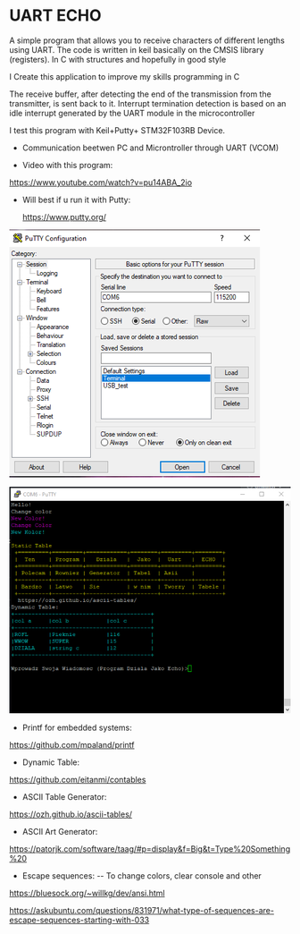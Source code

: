 # UART ECHO

A simple program that allows you to receive characters of different lengths using UART.
 The code is written in keil basically on the CMSIS library (registers). In C with structures and hopefully in good style

I Create this application to improve my skills programming in C

The receive buffer, after detecting the end of the transmission from the transmitter, is sent back to it. 
Interrupt termination detection is based on an idle interrupt generated by the UART module in the microcontroller

I test this program with Keil+Putty+ STM32F103RB Device. 
 * Communication beetwen PC and Microntroller through UART (VCOM)


* Video with this program:

https://www.youtube.com/watch?v=pu14ABA_2io

 * Will best if u run it with Putty:
 
     https://www.putty.org/

![PuttyCNG](https://github.com/trteodor/UART-ECHO-DMA-Based-on-CMSIS-Registers-STM32-Keil/blob/master/images/PuttyCNG.PNG)


![Putty](https://github.com/trteodor/UART-ECHO-DMA-Based-on-CMSIS-Registers-STM32-Keil/blob/master/images/DynamicTables.PNG)

* Printf for embedded systems:

https://github.com/mpaland/printf

* Dynamic Table:

https://github.com/eitanmi/contables

* ASCII Table Generator:

https://ozh.github.io/ascii-tables/

* ASCII Art Generator:

https://patorjk.com/software/taag/#p=display&f=Big&t=Type%20Something%20

* Escape sequences:   -- To change colors, clear console and other

https://bluesock.org/~willkg/dev/ansi.html

https://askubuntu.com/questions/831971/what-type-of-sequences-are-escape-sequences-starting-with-033

